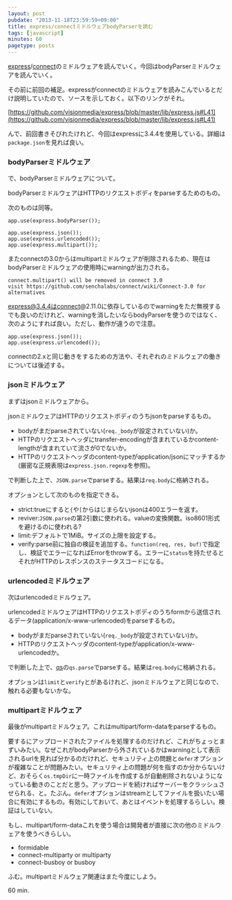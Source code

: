 ```yaml
---
layout: post
pubdate: "2013-11-18T23:59:59+09:00"
title: express/connectミドルウェアbodyParserを読む
tags: [javascript]
minutes: 60
pagetype: posts
---
```

[express][npm/express]/[connect][npm/connect]のミドルウェアを読んでいく。今回はbodyParserミドルウェアを読んでいく。

その前に前回の補足。expressがconnectのミドルウェアを読みこんでいるとだけ説明していたので、ソースを示しておく。以下のリンクがそれ。

[https://github.com/visionmedia/express/blob/master/lib/express.js#L41](https://github.com/visionmedia/express/blob/master/lib/express.js#L41)

んで、前回書きそびれたけれど、今回はexpressに3.4.4を使用している。詳細は`package.json`を見れば良い。

### bodyParserミドルウェア

で、bodyParserミドルウェアについて。

bodyParserミドルウェアはHTTPのリクエストボディをparseするためのもの。

次のものは同等。

    app.use(express.bodyParser());

    app.use(express.json());
    app.use(express.urlencoded());
    app.use(express.multipart());

またconnectの3.0からはmultipartミドルウェアが削除されるため、現在はbodyParserミドルウェアの使用時にwarningが出力される。

    connect.multipart() will be removed in connect 3.0
    visit https://github.com/senchalabs/connect/wiki/Connect-3.0 for alternatives

express@3.4.4はconnect@2.11.0に依存しているのでwarningをただ無視するでも良いのだけれど、warningを消したいならbodyParserを使うのではなく、次のようにすれば良い。ただし、動作が違うので注意。

    app.use(express.json());
    app.use(express.urlencoded());

connectの2.xと同じ動きをするための方法や、それぞれのミドルウェアの働きについては後述する。

### jsonミドルウェア

まずはjsonミドルウェアから。

jsonミドルウェアはHTTPのリクエストボディのうちjsonをparseするもの。

- bodyがまだparseされていない(`req._body`が設定されていない)か。
- HTTPのリクエストヘッダにtransfer-encodingが含まれているかcontent-lengthが含まれていて流さが0でないか。
- HTTPのリクエストヘッダのcontent-typeがapplication/jsonにマッチするか(厳密な正規表現は`express.json.regexp`を参照)。

で判断した上で、`JSON.parse`でparseする。結果は`req.body`に格納される。

オプションとして次のものを指定できる。

- strict:trueにすると`{`や`[`からはじまらないjsonは400エラーを返す。
- reviver:`JSON.parse`の第2引数に使われる。valueの変換関数。iso8601形式を避けるのに使われる?
- limit:デフォルトで1MiB。サイズの上限を設定する。
- verify:parse前に独自の検証を追加する。`function(req, res, buf)`で指定し、検証でエラーになればErrorをthrowする。エラーに`status`を持たせるとそれがHTTPのレスポンスのステータスコードになる。

### urlencodedミドルウェア

次はurlencodedミドルウェア。

urlencodedミドルウェアはHTTPのリクエストボディのうちformから送信されるデータ(application/x-www-urlencoded)をparseするもの。

- bodyがまだparseされていない(`req._body`が設定されていない)か。
- HTTPのリクエストヘッダのcontent-typeがapplication/x-www-urlencodedか。

で判断した上で、[qs][npm/qs]の`qs.parse`でparseする。結果は`req.body`に格納される。

オプションは`limit`と`verify`とがあるけれど、jsonミドルウェアと同じなので、触れる必要もないかな。

### multipartミドルウェア

最後がmultipartミドルウェア。これはmultipart/form-dataをparseするもの。

要するにアップロードされたファイルを処理するのだけれど、これがちょっとまずいみたい。なぜこれがbodyParserから外されているかはwarningとして表示されるurlを見れば分かるのだけれど、セキュリティ上の問題と`defer`オプションが複雑なことが問題みたい。セキュリティ上の問題が何を指すのか分からないけど、おそらく`os.tmpDir`に一時ファイルを作成するが自動削除されないようになっている動きのことだと思う。アップロードを続ければサーバーをクラッシュさせられる、と。たぶん。`defer`オプションはstreamとしてファイルを扱いたい場合に有効にするもの。有効にしておいて、あとはイベントを処理するらしい。検証はしていない。

もし、multipart/form-dataこれを使う場合は開発者が直接に次の他のミドルウェアを使うべきらしい。

- formidable
- connect-multiparty or multiparty
- connect-busboy or busboy

ふむ。multipartミドルウェア関連はまた今度にしよう。

60 min.

[npm/qs]: https://npmjs.org/package/qs
[npm/express]: https://npmjs.org/package/express
[npm/connect]: https://npmjs.org/package/connect

